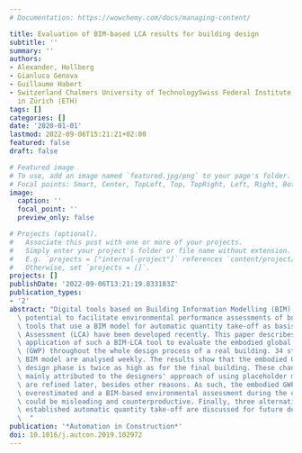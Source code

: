 ```yaml
---
# Documentation: https://wowchemy.com/docs/managing-content/

title: Evaluation of BIM-based LCA results for building design
subtitle: ''
summary: ''
authors:
- Alexander, Hollberg
- Gianluca Genova
- Guillaume Habert
- Switzerland Chalmers University of TechnologySwiss Federal Institute of Technology
  in Zürich (ETH)
tags: []
categories: []
date: '2020-01-01'
lastmod: 2022-09-06T15:21:21+02:00
featured: false
draft: false

# Featured image
# To use, add an image named `featured.jpg/png` to your page's folder.
# Focal points: Smart, Center, TopLeft, Top, TopRight, Left, Right, BottomLeft, Bottom, BottomRight.
image:
  caption: ''
  focal_point: ''
  preview_only: false

# Projects (optional).
#   Associate this post with one or more of your projects.
#   Simply enter your project's folder or file name without extension.
#   E.g. `projects = ["internal-project"]` references `content/project/deep-learning/index.md`.
#   Otherwise, set `projects = []`.
projects: []
publishDate: '2022-09-06T13:21:19.833183Z'
publication_types:
- '2'
abstract: "Digital tools based on Building Information Modelling (BIM) provide the\
  \ potential to facilitate environmental performance assessments of buildings. Various\
  \ tools that use a BIM model for automatic quantity take-off as basis for Life Cycle\
  \ Assessment (LCA) have been developed recently. This paper describes the first\
  \ application of such a BIM-LCA tool to evaluate the embodied global warming potential\
  \ (GWP) throughout the whole design process of a real building. 34 states of the\
  \ BIM model are analysed weekly. The results show that the embodied GWP during the\
  \ design phase is twice as high as for the final building. These changes can be\
  \ mainly attributed to the designers' approach of using placeholder materials that\
  \ are refined later, besides other reasons. As such, the embodied GWP is highly\
  \ overestimated and a BIM-based environmental assessment during the design process\
  \ could be misleading and counterproductive. Finally, three alternatives to the\
  \ established automatic quantity take-off are discussed for future developments.\
  \  "
publication: '*Automation in Construction*'
doi: 10.1016/j.autcon.2019.102972
---
```

